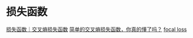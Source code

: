 # 损失函数
[损失函数｜交叉熵损失函数](https://zhuanlan.zhihu.com/p/35709485)
[简单的交叉熵损失函数，你真的懂了吗？](https://zhuanlan.zhihu.com/p/38241764)
[focal loss](https://zhuanlan.zhihu.com/p/33908266)